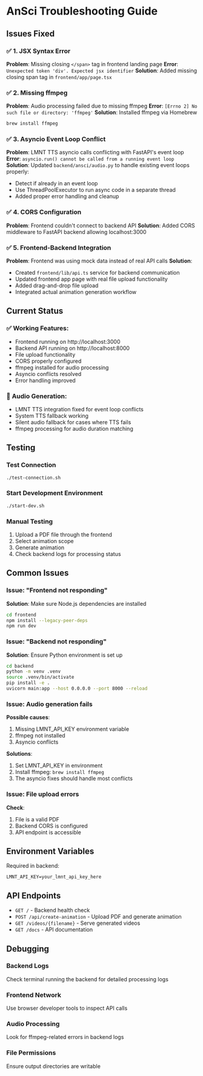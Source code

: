 # AnSci Troubleshooting Guide

## Issues Fixed

### ✅ 1. JSX Syntax Error
**Problem**: Missing closing `</span>` tag in frontend landing page
**Error**: `Unexpected token 'div'. Expected jsx identifier`
**Solution**: Added missing closing span tag in `frontend/app/page.tsx`

### ✅ 2. Missing ffmpeg
**Problem**: Audio processing failed due to missing ffmpeg
**Error**: `[Errno 2] No such file or directory: 'ffmpeg'`
**Solution**: Installed ffmpeg via Homebrew
```bash
brew install ffmpeg
```

### ✅ 3. Asyncio Event Loop Conflict
**Problem**: LMNT TTS asyncio calls conflicting with FastAPI's event loop
**Error**: `asyncio.run() cannot be called from a running event loop`
**Solution**: Updated `backend/ansci/audio.py` to handle existing event loops properly:
- Detect if already in an event loop
- Use ThreadPoolExecutor to run async code in a separate thread
- Added proper error handling and cleanup

### ✅ 4. CORS Configuration
**Problem**: Frontend couldn't connect to backend API
**Solution**: Added CORS middleware to FastAPI backend allowing localhost:3000

### ✅ 5. Frontend-Backend Integration
**Problem**: Frontend was using mock data instead of real API calls
**Solution**: 
- Created `frontend/lib/api.ts` service for backend communication
- Updated frontend app page with real file upload functionality
- Added drag-and-drop file upload
- Integrated actual animation generation workflow

## Current Status

### ✅ **Working Features**:
- Frontend running on http://localhost:3000
- Backend API running on http://localhost:8000
- File upload functionality
- CORS properly configured
- ffmpeg installed for audio processing
- Asyncio conflicts resolved
- Error handling improved

### 🔧 **Audio Generation**:
- LMNT TTS integration fixed for event loop conflicts
- System TTS fallback working
- Silent audio fallback for cases where TTS fails
- ffmpeg processing for audio duration matching

## Testing

### Test Connection
```bash
./test-connection.sh
```

### Start Development Environment
```bash
./start-dev.sh
```

### Manual Testing
1. Upload a PDF file through the frontend
2. Select animation scope
3. Generate animation
4. Check backend logs for processing status

## Common Issues

### Issue: "Frontend not responding"
**Solution**: Make sure Node.js dependencies are installed
```bash
cd frontend
npm install --legacy-peer-deps
npm run dev
```

### Issue: "Backend not responding" 
**Solution**: Ensure Python environment is set up
```bash
cd backend
python -m venv .venv
source .venv/bin/activate
pip install -e .
uvicorn main:app --host 0.0.0.0 --port 8000 --reload
```

### Issue: Audio generation fails
**Possible causes**:
1. Missing LMNT_API_KEY environment variable
2. ffmpeg not installed
3. Asyncio conflicts

**Solutions**:
1. Set LMNT_API_KEY in environment
2. Install ffmpeg: `brew install ffmpeg`
3. The asyncio fixes should handle most conflicts

### Issue: File upload errors
**Check**:
1. File is a valid PDF
2. Backend CORS is configured
3. API endpoint is accessible

## Environment Variables

Required in backend:
```
LMNT_API_KEY=your_lmnt_api_key_here
```

## API Endpoints

- `GET /` - Backend health check
- `POST /api/create-animation` - Upload PDF and generate animation
- `GET /videos/{filename}` - Serve generated videos
- `GET /docs` - API documentation

## Debugging

### Backend Logs
Check terminal running the backend for detailed processing logs

### Frontend Network
Use browser developer tools to inspect API calls

### Audio Processing
Look for ffmpeg-related errors in backend logs

### File Permissions
Ensure output directories are writable 